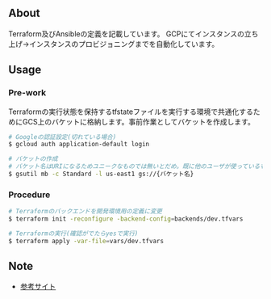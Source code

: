 ## About

Terraform及びAnsibleの定義を記載しています。
GCPにてインスタンスの立ち上げ→インスタンスのプロビジョニングまでを自動化しています。

## Usage

### Pre-work

Terraformの実行状態を保持するtfstateファイルを実行する環境で共通化するためにGCS上のバケットに格納します。事前作業としてバケットを作成します。

```bash
# Googleの認証設定(切れている場合)
$ gcloud auth application-default login 

# バケットの作成
# バケット名はURIになるためユニークなものでは無いとだめ。既に他のユーザが使っているものがある場合は403エラーで作成できない
$ gsutil mb -c Standard -l us-east1 gs://{バケット名}
```

### Procedure

```bash
# Terraformのバックエンドを開発環境用の定義に変更
$ terraform init -reconfigure -backend-config=backends/dev.tfvars

# Terraformの実行(確認がでたらyesで実行)
$ terraform apply -var-file=vars/dev.tfvars
```

## Note

- [参考サイト](https://tech.visasq.com/restart-gcp-infrastructure-as-code1/)